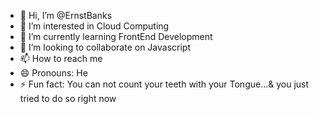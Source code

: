 - 👋 Hi, I’m @ErnstBanks
- 👀 I’m interested in Cloud Computing
- 🌱 I’m currently learning FrontEnd Development
- 💞️ I’m looking to collaborate on Javascript
- 📫 How to reach me 
- 😄 Pronouns: He
- ⚡ Fun fact: You can not count your teeth with your Tongue...& you just tried to do so right now 

<!---
ErnstBanks/ErnstBanks is a ✨ special ✨ repository because its `README.md` (this file) appears on your GitHub profile.
You can click the Preview link to take a look at your changes.
--->
